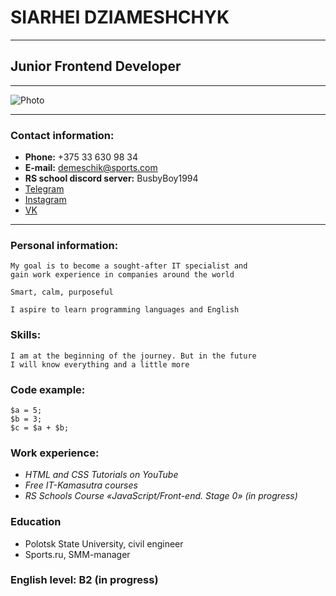 # SIARHEI DZIAMESHCHYK
***
## Junior Frontend Developer
___
![Photo](https://sun9-west.userapi.com/sun9-10/s/v1/if1/C-g-Ml06c14TnaRC7hy0lD_60z3-ZyLJ1VIPy8naFebvv0n4v5SFPt5gtsmu7AIoYekeF1KT.jpg?size=1280x853&quality=96&type=album)

------
### Contact information:
* **Phone:** +375 33 630 98 34
* **E-mail:** demeschik@sports.com
* **RS school discord server:** BusbyBoy1994
* [Telegram](https://t.me/BusbyBoy)
* [Instagram](https://www.instagram.com/_busbyboy_)
* [VK](https://vk.com/busbyboy)
----
### Personal information:

    My goal is to become a sought-after IT specialist and 
    gain work experience in companies around the world

    Smart, calm, purposeful
    
    I aspire to learn programming languages and English
### Skills:

    I am at the beginning of the journey. But in the future 
    I will know everything and a little more

### Code example:
```
$a = 5; 
$b = 3; 
$c = $a + $b; 
``` 
### Work experience:

+ _HTML and CSS Tutorials on YouTube_
+ _Free IT-Kamasutra courses_
+ _RS Schools Course «JavaScript/Front-end. Stage 0» (in progress)_

### Education

- Polotsk State University, civil engineer
- Sports.ru, SMM-manager

### English level: B2 (in progress)
